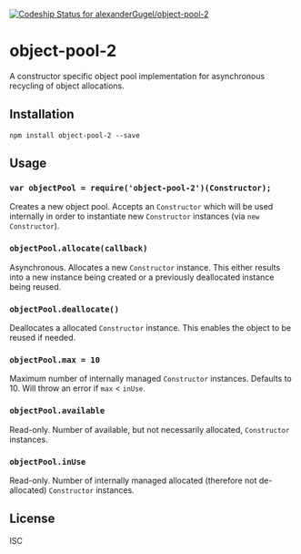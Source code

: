 [ ![Codeship Status for alexanderGugel/object-pool-2](https://codeship.com/projects/02dd73c0-9679-0132-935f-7a1406c9da98/status?branch=master)](https://codeship.com/projects/63039)

# object-pool-2

A constructor specific object pool implementation for asynchronous recycling of object allocations.

## Installation

```
npm install object-pool-2 --save
```

## Usage

### `var objectPool = require('object-pool-2')(Constructor);`

Creates a new object pool. Accepts an `Constructor` which will be used internally in order to instantiate new `Constructor` instances (via `new Constructor`).

### `objectPool.allocate(callback)`

Asynchronous. Allocates a new `Constructor` instance. This either results into a new instance being created or a previously deallocated instance being reused.

### `objectPool.deallocate()`

Deallocates a allocated `Constructor` instance. This enables the object to be reused if needed.

### `objectPool.max = 10`

Maximum number of internally managed `Constructor` instances. Defaults to 10. Will throw an error if `max` < `inUse`.

### `objectPool.available`

Read-only. Number of available, but not necessarily allocated, `Constructor` instances.

### `objectPool.inUse`

Read-only. Number of internally managed allocated (therefore not de-allocated) `Constructor` instances.

## License

ISC
